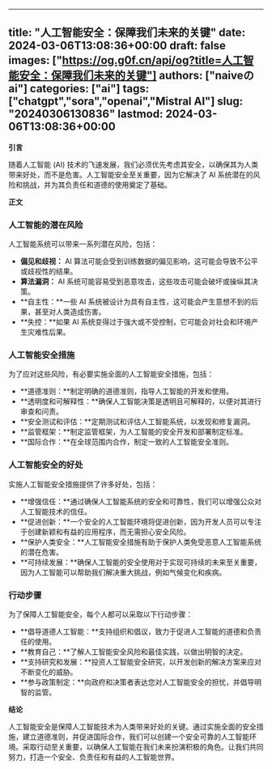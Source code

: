 
---
title: "人工智能安全：保障我们未来的关键"
date: 2024-03-06T13:08:36+00:00
draft: false
images: ["https://og.g0f.cn/api/og?title=人工智能安全：保障我们未来的关键"]
authors: ["naiveのai"]
categories: ["ai"]
tags: ["chatgpt","sora","openai","Mistral AI"]
slug: "20240306130836"
lastmod: 2024-03-06T13:08:36+00:00
---
**引言**

随着人工智能 (AI) 技术的飞速发展，我们必须优先考虑其安全，以确保其为人类带来好处，而不是危害。人工智能安全至关重要，因为它解决了 AI 系统潜在的风险和挑战，并为其负责任和道德的使用奠定了基础。

**正文**

### 人工智能的潜在风险

人工智能系统可以带来一系列潜在风险，包括：

* **偏见和歧视：** AI 算法可能会受到训练数据的偏见影响，这可能会导致不公平或歧视性的结果。
* **算法漏洞：** AI 系统可能容易受到恶意攻击，这些攻击可能会破坏或操纵其决策。
* **自主性：**一些 AI 系统被设计为具有自主性，这可能会产生意想不到的后果，甚至对人类造成伤害。
* **失控：**如果 AI 系统变得过于强大或不受控制，它可能会对社会和环境产生灾难性后果。

### 人工智能安全措施

为了应对这些风险，有必要实施全面的人工智能安全措施，包括：

* **道德准则：**制定明确的道德准则，指导人工智能的开发和使用。
* **透明度和可解释性：**确保人工智能决策是透明且可解释的，以便对其进行审查和问责。
* **安全测试和评估：**定期测试和评估人工智能系统，以发现和修复漏洞。
* **监管框架：**制定监管框架，为人工智能的安全开发和部署制定标准。
* **国际合作：**在全球范围内合作，制定一致的人工智能安全准则。

### 人工智能安全的好处

实施人工智能安全措施提供了许多好处，包括：

* **增强信任：**通过确保人工智能系统的安全和可靠性，我们可以增强公众对人工智能技术的信任。
* **促进创新：**一个安全的人工智能环境将促进创新，因为开发人员可以专注于创建新颖和有益的应用程序，而无需担心安全风险。
* **保护人类安全：**人工智能安全措施有助于保护人类免受恶意人工智能系统的潜在危害。
* **可持续发展：**确保人工智能的安全使用对于实现可持续的未来至关重要，因为人工智能可以帮助我们解决重大挑战，例如气候变化和疾病。

### 行动步骤

为了保障人工智能安全，每个人都可以采取以下行动步骤：

* **倡导道德人工智能：**支持组织和倡议，致力于促进人工智能的道德和负责任的使用。
* **教育自己：**了解人工智能安全风险和最佳实践，以做出明智的决定。
* **支持研究和发展：**投资人工智能安全研究，以开发创新的解决方案来应对不断变化的威胁。
* **参与政策制定：**向政府和决策者表达您对人工智能安全的担忧，并倡导明智的监管。

**结论**

人工智能安全是保障人工智能技术为人类带来好处的关键。通过实施全面的安全措施，建立道德准则，并促进国际合作，我们可以创建一个安全可靠的人工智能环境。采取行动至关重要，以确保人工智能在我们未来扮演积极的角色。让我们共同努力，打造一个安全、负责任和有益的人工智能世界。
